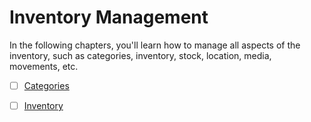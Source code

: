 # Inventory Management

In the following chapters, you'll learn how to manage all aspects of the inventory, such as categories, inventory, stock, location, media, movements, etc.

* [ ] [Categories](/inventory/categories.md)

* [ ] [Inventory](/inventory/Inventory.md)





